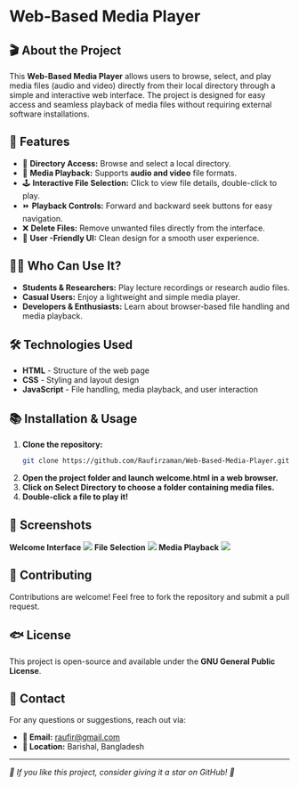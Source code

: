 # Web-Based Media Player

## 🎬 About the Project
This **Web-Based Media Player** allows users to browse, select, and play media files (audio and video) directly from their local directory through a simple and interactive web interface. The project is designed for easy access and seamless playback of media files without requiring external software installations.

## 🚀 Features
- 📁 **Directory Access:** Browse and select a local directory.
- 🎥 **Media Playback:** Supports **audio and video** file formats.
- 🕹️ **Interactive File Selection:** Click to view file details, double-click to play.
- ⏩ **Playback Controls:** Forward and backward seek buttons for easy navigation.
- ❌ **Delete Files:** Remove unwanted files directly from the interface.
- 🎨 **User -Friendly UI:** Clean design for a smooth user experience.

## 👨‍💻 Who Can Use It?
- **Students & Researchers:** Play lecture recordings or research audio files.
- **Casual Users:** Enjoy a lightweight and simple media player.
- **Developers & Enthusiasts:** Learn about browser-based file handling and media playback.

## 🛠️ Technologies Used
- **HTML** - Structure of the web page
- **CSS** - Styling and layout design
- **JavaScript** - File handling, media playback, and user interaction

## 📚 Installation & Usage
1. **Clone the repository:**
   ```bash
   git clone https://github.com/Raufirzaman/Web-Based-Media-Player.git
2. **Open the project folder and launch welcome.html in a web browser.**
3. **Click on Select Directory to choose a folder containing media files.**
4. **Double-click a file to play it!**

## 📸 Screenshots
**Welcome Interface**
![](https://ibb.co.com/Kx85fDfM)
**File Selection**
![](https://ibb.co.com/qFXxQZmQ)
**Media Playback**
![](https://ibb.co.com/CsH9DpyC)

## 🤝 Contributing
Contributions are welcome! Feel free to fork the repository and submit a pull request.

## 🐟 License
This project is open-source and available under the **GNU General Public License**.

## 💌 Contact
For any questions or suggestions, reach out via:
* **📧 Email:** raufir@gmail.com
* **📍 Location:** Barishal, Bangladesh
___

*🌟 If you like this project, consider giving it a star on GitHub! 🌟*
